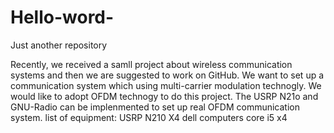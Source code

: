 # Hello-word-
Just another repository


Recently, we received a samll project about wireless communication systems and then we are suggested to work on GitHub.
We want to set up a communication system which using multi-carrier modulation technogly.
We would like to adopt OFDM technogy to do this project.
The USRP N21o and GNU-Radio can be implenmented to set up real OFDM communication system.
list of  equipment:
USRP N210 X4
dell computers core i5   x4


